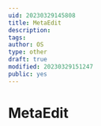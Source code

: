 ```yaml
---
uid: 20230329145808
title: MetaEdit
description: 
tags: 
author: OS
type: other
draft: true
modified: 20230329151247
public: yes
---
```


# MetaEdit